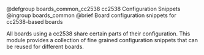 <!--
SPDX-FileCopyrightText: 2020 Inria
SPDX-License-Identifier: LGPL-2.1-only
-->

@defgroup    boards_common_cc2538 cc2538 Configuration Snippets
@ingroup     boards_common
@brief       Board configuration snippets for cc2538-based boards

All boards using a cc2538 share certain parts of their configuration. This
module provides a collection of fine grained configuration snippets that can
be reused for different boards.

